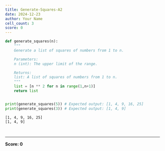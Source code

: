 ```yaml
---
title: Generate-Squares-A2
date: 2024-12-23
author: Your Name
cell_count: 3
score: 0
---
```


```python
def generate_squares(n):
    """
    Generate a list of squares of numbers from 1 to n.

    Parameters:
    n (int): The upper limit of the range.

    Returns:
    list: A list of squares of numbers from 1 to n.
    """
    list = [n ** 2 for n in range(1,n+1)]
    return list


print(generate_squares(5)) # Expected output: [1, 4, 9, 16, 25]
print(generate_squares(3)) # Expected output: [1, 4, 9]
```

    [1, 4, 9, 16, 25]
    [1, 4, 9]



```python

```


```python

```


---
**Score: 0**
